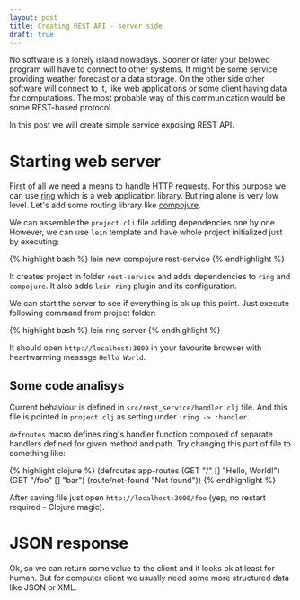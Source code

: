 ```yaml
---
layout: post
title: Creating REST API - server side
draft: true
---
```


No software is a lonely island nowadays. Sooner or later your belowed program will have to connect to other systems. It might be some service providing weather forecast or a data storage. On the other side other software will connect to it, like web applications or some client having data for computations. The most probable way of this communication would be some REST-based protocol.

In this post we will create simple service exposing REST API.

# Starting web server

First of all we need a means to handle HTTP requests. For this purpose we can use [ring](http://ring-clojure.github.io/ring/) which is a web application library.
But ring alone is very low level. Let's add some routing library like [compojure](http://weavejester.github.io/compojure/).

We can assemble the `project.cli` file adding dependencies one by one. However, we can use `lein` template and have whole project initialized just by executing:

{% highlight bash %}
lein new compojure rest-service
{% endhighlight %}

It creates project in folder `rest-service` and adds dependencies to `ring` and `compojure`. It also adds `lein-ring` plugin and its configuration.

We can start the server to see if everything is ok up this point. Just execute following command from project folder:

{% highlight bash %}
lein ring server
{% endhighlight %}

It should open `http://localhost:3000` in your favourite browser with heartwarming message `Hello World`.

## Some code analisys

Current behaviour is defined in `src/rest_service/handler.clj` file. And this file is pointed in `project.clj` as setting under `:ring -> :handler`.

`defroutes` macro defines ring's handler function composed of separate handlers defined for given method and path. Try changing this part of file to something like:


{% highlight clojure %}
(defroutes app-routes
  (GET "/" [] "Hello, World!")
  (GET "/foo" [] "bar")
  (route/not-found "Not found"))
{% endhighlight %}

After saving file just open `http://localhost:3000/foo` (yep, no restart required - Clojure magic).

# JSON response

Ok, so we can return some value to the client and it looks ok at least for human. But for computer client we usually need some more structured data like JSON or XML.
